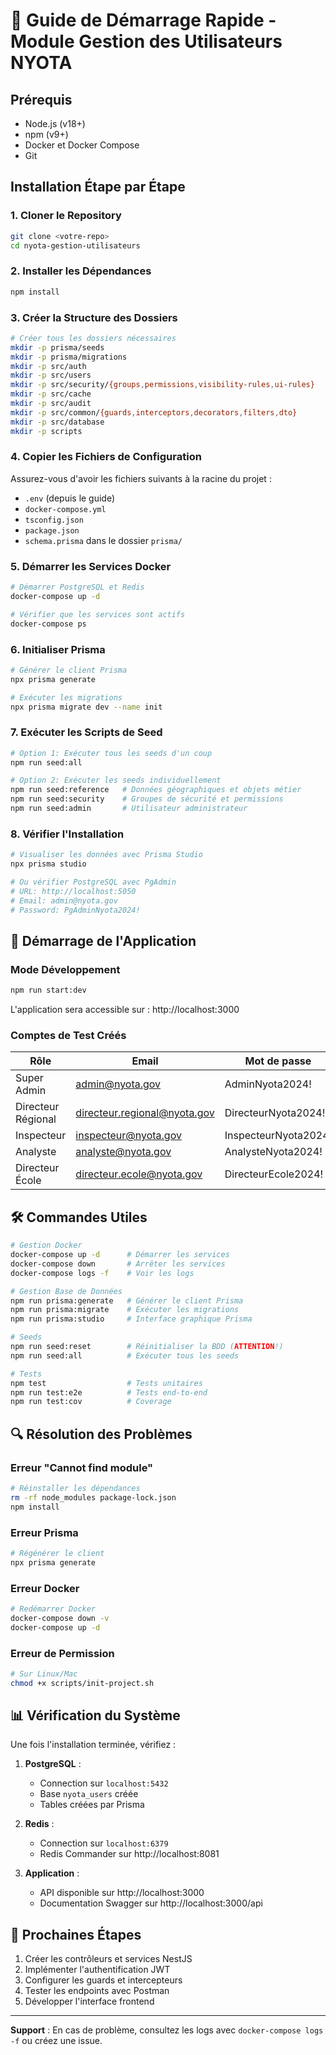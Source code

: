 # 🚀 Guide de Démarrage Rapide - Module Gestion des Utilisateurs NYOTA

## Prérequis

- Node.js (v18+)
- npm (v9+)
- Docker et Docker Compose
- Git

## Installation Étape par Étape

### 1. Cloner le Repository

```bash
git clone <votre-repo>
cd nyota-gestion-utilisateurs
```

### 2. Installer les Dépendances

```bash
npm install
```

### 3. Créer la Structure des Dossiers

```bash
# Créer tous les dossiers nécessaires
mkdir -p prisma/seeds
mkdir -p prisma/migrations
mkdir -p src/auth
mkdir -p src/users
mkdir -p src/security/{groups,permissions,visibility-rules,ui-rules}
mkdir -p src/cache
mkdir -p src/audit
mkdir -p src/common/{guards,interceptors,decorators,filters,dto}
mkdir -p src/database
mkdir -p scripts
```

### 4. Copier les Fichiers de Configuration

Assurez-vous d'avoir les fichiers suivants à la racine du projet :
- `.env` (depuis le guide)
- `docker-compose.yml`
- `tsconfig.json`
- `package.json`
- `schema.prisma` dans le dossier `prisma/`

### 5. Démarrer les Services Docker

```bash
# Démarrer PostgreSQL et Redis
docker-compose up -d

# Vérifier que les services sont actifs
docker-compose ps
```

### 6. Initialiser Prisma

```bash
# Générer le client Prisma
npx prisma generate

# Exécuter les migrations
npx prisma migrate dev --name init
```

### 7. Exécuter les Scripts de Seed

```bash
# Option 1: Exécuter tous les seeds d'un coup
npm run seed:all

# Option 2: Exécuter les seeds individuellement
npm run seed:reference   # Données géographiques et objets métier
npm run seed:security    # Groupes de sécurité et permissions
npm run seed:admin       # Utilisateur administrateur
```

### 8. Vérifier l'Installation

```bash
# Visualiser les données avec Prisma Studio
npx prisma studio

# Ou vérifier PostgreSQL avec PgAdmin
# URL: http://localhost:5050
# Email: admin@nyota.gov
# Password: PgAdminNyota2024!
```

## 🎯 Démarrage de l'Application

### Mode Développement

```bash
npm run start:dev
```

L'application sera accessible sur : http://localhost:3000

### Comptes de Test Créés

| Rôle | Email | Mot de passe |
|------|-------|--------------|
| Super Admin | admin@nyota.gov | AdminNyota2024! |
| Directeur Régional | directeur.regional@nyota.gov | DirecteurNyota2024! |
| Inspecteur | inspecteur@nyota.gov | InspecteurNyota2024! |
| Analyste | analyste@nyota.gov | AnalysteNyota2024! |
| Directeur École | directeur.ecole@nyota.gov | DirecteurEcole2024! |

## 🛠️ Commandes Utiles

```bash
# Gestion Docker
docker-compose up -d      # Démarrer les services
docker-compose down       # Arrêter les services
docker-compose logs -f    # Voir les logs

# Gestion Base de Données
npm run prisma:generate   # Générer le client Prisma
npm run prisma:migrate    # Exécuter les migrations
npm run prisma:studio     # Interface graphique Prisma

# Seeds
npm run seed:reset        # Réinitialiser la BDD (ATTENTION!)
npm run seed:all          # Exécuter tous les seeds

# Tests
npm test                  # Tests unitaires
npm run test:e2e          # Tests end-to-end
npm run test:cov          # Coverage
```

## 🔍 Résolution des Problèmes

### Erreur "Cannot find module"

```bash
# Réinstaller les dépendances
rm -rf node_modules package-lock.json
npm install
```

### Erreur Prisma

```bash
# Régénérer le client
npx prisma generate
```

### Erreur Docker

```bash
# Redémarrer Docker
docker-compose down -v
docker-compose up -d
```

### Erreur de Permission

```bash
# Sur Linux/Mac
chmod +x scripts/init-project.sh
```

## 📊 Vérification du Système

Une fois l'installation terminée, vérifiez :

1. **PostgreSQL** : 
   - Connection sur `localhost:5432`
   - Base `nyota_users` créée
   - Tables créées par Prisma

2. **Redis** :
   - Connection sur `localhost:6379`
   - Redis Commander sur http://localhost:8081

3. **Application** :
   - API disponible sur http://localhost:3000
   - Documentation Swagger sur http://localhost:3000/api

## 🚀 Prochaines Étapes

1. Créer les contrôleurs et services NestJS
2. Implémenter l'authentification JWT
3. Configurer les guards et intercepteurs
4. Tester les endpoints avec Postman
5. Développer l'interface frontend

---

**Support** : En cas de problème, consultez les logs avec `docker-compose logs -f` ou créez une issue.